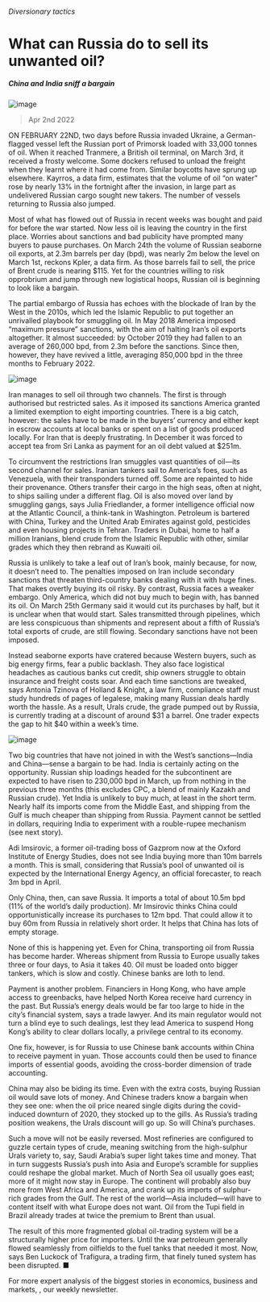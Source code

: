 ###### Diversionary tactics
# What can Russia do to sell its unwanted oil? 
##### China and India sniff a bargain 
![image](images/20220402_fnd001.jpg) 
> Apr 2nd 2022 
ON FEBRUARY 22ND, two days before Russia invaded Ukraine, a German-flagged vessel left the Russian port of Primorsk loaded with 33,000 tonnes of oil. When it reached Tranmere, a British oil terminal, on March 3rd, it received a frosty welcome. Some dockers refused to unload the freight when they learnt where it had come from. Similar boycotts have sprung up elsewhere. Kayrros, a data firm, estimates that the volume of oil “on water” rose by nearly 13% in the fortnight after the invasion, in large part as undelivered Russian cargo sought new takers. The number of vessels returning to Russia also jumped.
Most of what has flowed out of Russia in recent weeks was bought and paid for before the war started. Now less oil is leaving the country in the first place. Worries about sanctions and bad publicity have prompted many buyers to pause purchases. On March 24th the volume of Russian seaborne oil exports, at 2.3m barrels per day (bpd), was nearly 2m below the level on March 1st, reckons Kpler, a data firm. As those barrels fail to sell, the price of Brent crude is nearing $115. Yet for the countries willing to risk opprobrium and jump through new logistical hoops, Russian oil is beginning to look like a bargain.

The partial embargo of Russia has echoes with the blockade of Iran by the West in the 2010s, which led the Islamic Republic to put together an unrivalled playbook for smuggling oil. In May 2018 America imposed “maximum pressure” sanctions, with the aim of halting Iran’s oil exports altogether. It almost succeeded: by October 2019 they had fallen to an average of 260,000 bpd, from 2.3m before the sanctions. Since then, however, they have revived a little, averaging 850,000 bpd in the three months to February 2022.
![image](images/20220402_FNC771.png) 

Iran manages to sell oil through two channels. The first is through authorised but restricted sales. As it imposed its sanctions America granted a limited exemption to eight importing countries. There is a big catch, however: the sales have to be made in the buyers’ currency and either kept in escrow accounts at local banks or spent on a list of goods produced locally. For Iran that is deeply frustrating. In December it was forced to accept tea from Sri Lanka as payment for an oil debt valued at $251m.
To circumvent the restrictions Iran smuggles vast quantities of oil—its second channel for sales. Iranian tankers sail to America’s foes, such as Venezuela, with their transponders turned off. Some are repainted to hide their provenance. Others transfer their cargo in the high seas, often at night, to ships sailing under a different flag. Oil is also moved over land by smuggling gangs, says Julia Friedlander, a former intelligence official now at the Atlantic Council, a think-tank in Washington. Petroleum is bartered with China, Turkey and the United Arab Emirates against gold, pesticides and even housing projects in Tehran. Traders in Dubai, home to half a million Iranians, blend crude from the Islamic Republic with other, similar grades which they then rebrand as Kuwaiti oil.
Russia is unlikely to take a leaf out of Iran’s book, mainly because, for now, it doesn’t need to. The penalties imposed on Iran include secondary sanctions that threaten third-country banks dealing with it with huge fines. That makes overtly buying its oil risky. By contrast, Russia faces a weaker embargo. Only America, which did not buy much to begin with, has banned its oil. On March 25th Germany said it would cut its purchases by half, but it is unclear when that would start. Sales transmitted through pipelines, which are less conspicuous than shipments and represent about a fifth of Russia’s total exports of crude, are still flowing. Secondary sanctions have not been imposed.
Instead seaborne exports have cratered because Western buyers, such as big energy firms, fear a public backlash. They also face logistical headaches as cautious banks cut credit, ship owners struggle to obtain insurance and freight costs soar. And each time sanctions are tweaked, says Antonia Tzinova of Holland &amp; Knight, a law firm, compliance staff must study hundreds of pages of legalese, making many Russian deals hardly worth the hassle. As a result, Urals crude, the grade pumped out by Russia, is currently trading at a discount of around $31 a barrel. One trader expects the gap to hit $40 within a week’s time.
![image](images/20220402_FNC926_0.png) 

Two big countries that have not joined in with the West’s sanctions—India and China—sense a bargain to be had. India is certainly acting on the opportunity. Russian ship loadings headed for the subcontinent are expected to have risen to 230,000 bpd in March, up from nothing in the previous three months (this excludes CPC, a blend of mainly Kazakh and Russian crude). Yet India is unlikely to buy much, at least in the short term. Nearly half its imports come from the Middle East, and shipping from the Gulf is much cheaper than shipping from Russia. Payment cannot be settled in dollars, requiring India to experiment with a rouble-rupee mechanism (see next story).
Adi Imsirovic, a former oil-trading boss of Gazprom now at the Oxford Institute of Energy Studies, does not see India buying more than 10m barrels a month. This is small, considering that Russia’s pool of unwanted oil is expected by the International Energy Agency, an official forecaster, to reach 3m bpd in April.
Only China, then, can save Russia. It imports a total of about 10.5m bpd (11% of the world’s daily production). Mr Imsirovic thinks China could opportunistically increase its purchases to 12m bpd. That could allow it to buy 60m from Russia in relatively short order. It helps that China has lots of empty storage.
None of this is happening yet. Even for China, transporting oil from Russia has become harder. Whereas shipment from Russia to Europe usually takes three or four days, to Asia it takes 40. Oil must be loaded onto bigger tankers, which is slow and costly. Chinese banks are loth to lend.
Payment is another problem. Financiers in Hong Kong, who have ample access to greenbacks, have helped North Korea receive hard currency in the past. But Russia’s energy deals would be far too large to hide in the city’s financial system, says a trade lawyer. And its main regulator would not turn a blind eye to such dealings, lest they lead America to suspend Hong Kong’s ability to clear dollars locally, a privilege central to its economy.
One fix, however, is for Russia to use Chinese bank accounts within China to receive payment in yuan. Those accounts could then be used to finance imports of essential goods, avoiding the cross-border dimension of trade accounting.
China may also be biding its time. Even with the extra costs, buying Russian oil would save lots of money. And Chinese traders know a bargain when they see one: when the oil price neared single digits during the covid-induced downturn of 2020, they stocked up to the gills. As Russia’s trading position weakens, the Urals discount will go up. So will China’s purchases.
Such a move will not be easily reversed. Most refineries are configured to guzzle certain types of crude, meaning switching from the high-sulphur Urals variety to, say, Saudi Arabia’s super light takes time and money. That in turn suggests Russia’s push into Asia and Europe’s scramble for supplies could reshape the global market. Much of North Sea oil usually goes east; more of it might now stay in Europe. The continent will probably also buy more from West Africa and America, and crank up its imports of sulphur-rich grades from the Gulf. The rest of the world—Asia included—will have to content itself with what Europe does not want. Oil from the Tupi field in Brazil already trades at twice the premium to Brent than usual.
The result of this more fragmented global oil-trading system will be a structurally higher price for importers. Until the war petroleum generally flowed seamlessly from oilfields to the fuel tanks that needed it most. Now, says Ben Luckock of Trafigura, a trading firm, that finely tuned system has been disrupted. ■
For more expert analysis of the biggest stories in economics, business and markets, , our weekly newsletter.
